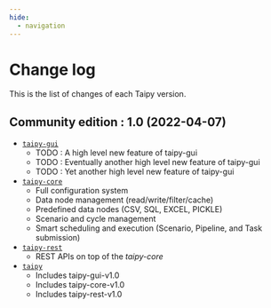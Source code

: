 ```yaml
---
hide:
  - navigation
---
```


# Change log

This is the list of changes of each Taipy version.

## Community edition : 1.0 (2022-04-07)

- [`taipy-gui`](https://pypi.org/project/taipy-gui/1.0.0/)
    - TODO : A high level new feature of taipy-gui
    - TODO : Eventually another high level new feature of taipy-gui
    - TODO : Yet another high level new feature of taipy-gui
- [`taipy-core`](https://pypi.org/project/taipy-core/1.0.0/)
    - Full configuration system
    - Data node management (read/write/filter/cache)
    - Predefined data nodes (CSV, SQL, EXCEL, PICKLE)
    - Scenario and cycle management
    - Smart scheduling and execution (Scenario, Pipeline, and Task submission)
- [`taipy-rest`](https://pypi.org/project/taipy-rest/1.0.0/)
    - REST APIs on top of the _taipy-core_
- [`taipy`](https://pypi.org/project/taipy/1.0.0/)
    - Includes taipy-gui-v1.0
    - Includes taipy-core-v1.0
    - Includes taipy-rest-v1.0

